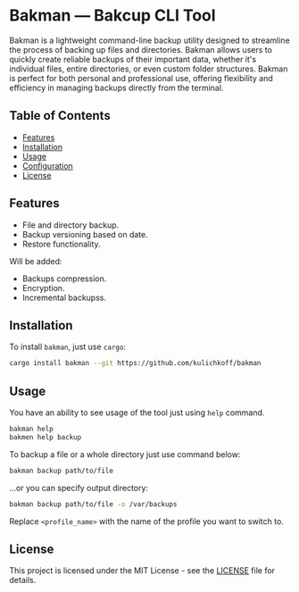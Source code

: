 # Bakman — Bakcup CLI Tool

Bakman is a lightweight command-line backup utility designed to streamline the process
of backing up files and directories. Bakman allows users to quickly create reliable
backups of their important data, whether it's individual files, entire directories,
or even custom folder structures. Bakman is perfect for both personal and professional
use, offering flexibility and efficiency in managing backups directly from the terminal.

## Table of Contents

- [Features](#features)
- [Installation](#installation)
- [Usage](#usage)
- [Configuration](#configuration)
- [License](#license)

## Features

- File and directory backup.
- Backup versioning based on date.
- Restore functionality.

Will be added:

- Backups compression.
- Encryption.
- Incremental backupss.

## Installation

To install `bakman`, just use `cargo`:

```bash
cargo install bakman --git https://github.com/kulichkoff/bakman
```

## Usage

You have an ability to see usage of the tool just using `help` command.

```bash
bakman help
bakmen help backup
```

To backup a file or a whole directory just use command below:

```bash
bakman backup path/to/file
```

...or you can specify output directory:

```bash
bakman backup path/to/file -o /var/backups
```

Replace `<profile_name>` with the name of the profile you want to switch to.

## License

This project is licensed under the MIT License - see the [LICENSE](LICENSE)
file for details.
